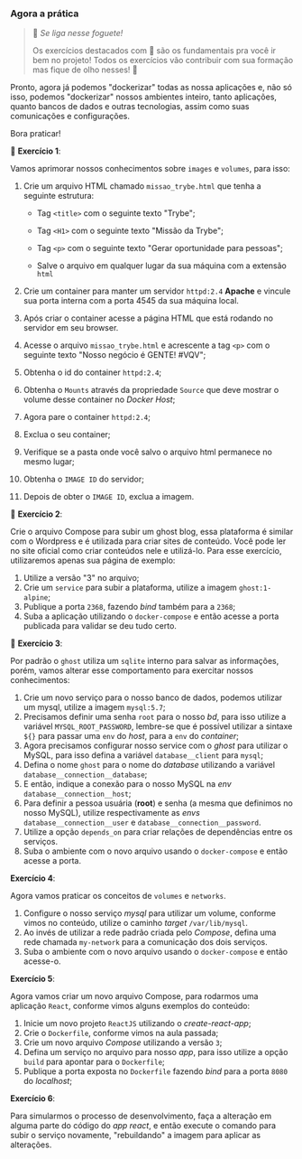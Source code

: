 <div>

### Agora a prática

> <div>
>
> 🚀 *Se liga nesse foguete!*
>
> </div>
>
> <div>
>
> Os exercícios destacados com 🚀 são os fundamentais pra você ir bem no
> projeto! Todos os exercícios vão contribuir com sua formação mas fique
> de olho nesses! 👀
>
> </div>

<div>

Pronto, agora já podemos \"dockerizar\" todas as nossa aplicações e, não
só isso, podemos \"dockerizar\" nossos ambientes inteiro, tanto
aplicações, quanto bancos de dados e outras tecnologias, assim como suas
comunicações e configurações.

</div>

<div>

Bora praticar!

</div>

<div>

🚀 **Exercício 1**:

</div>

<div>

Vamos aprimorar nossos conhecimentos sobre `images` e `volumes`, para
isso:

</div>

1.  <div>

    Crie um arquivo HTML chamado `missao_trybe.html` que tenha a
    seguinte estrutura:

    </div>

    -   <div>

        Tag `<title>` com o seguinte texto \"Trybe\";

        </div>

    -   <div>

        Tag `<H1>` com o seguinte texto \"Missão da Trybe\";

        </div>

    -   <div>

        Tag `<p>` com o seguinte texto \"Gerar oportunidade para
        pessoas\";

        </div>

    -   <div>

        Salve o arquivo em qualquer lugar da sua máquina com a extensão
        `html`

        </div>

2.  <div>

    Crie um container para manter um servidor `httpd:2.4` **Apache** e
    vincule sua porta interna com a porta 4545 da sua máquina local.

    </div>

3.  <div>

    Após criar o container acesse a página HTML que está rodando no
    servidor em seu browser.

    </div>

4.  <div>

    Acesse o arquivo `missao_trybe.html` e acrescente a tag `<p>` com o
    seguinte texto \"Nosso negócio é GENTE! \#VQV\";

    </div>

5.  <div>

    Obtenha o id do container `httpd:2.4`;

    </div>

6.  <div>

    Obtenha o `Mounts` através da propriedade `Source` que deve mostrar
    o volume desse container no *Docker Host*;

    </div>

7.  <div>

    Agora pare o container `httpd:2.4`;

    </div>

8.  <div>

    Exclua o seu container;

    </div>

9.  <div>

    Verifique se a pasta onde você salvo o arquivo html permanece no
    mesmo lugar;

    </div>

10. <div>

    Obtenha o `IMAGE ID` do servidor;

    </div>

11. <div>

    Depois de obter o `IMAGE ID`, exclua a imagem.

    </div>

<div>

🚀 **Exercício 2**:

</div>

<div>

Crie o arquivo Compose para subir um ghost blog, essa plataforma é
similar com o Wordpress e é utilizada para criar sites de conteúdo. Você
pode ler no site oficial como criar conteúdos nele e utilizá-lo. Para
esse exercício, utilizaremos apenas sua página de exemplo:

</div>

1.  Utilize a versão \"3\" no arquivo;
2.  Crie um `service` para subir a plataforma, utilize a imagem
    `ghost:1-alpine`;
3.  Publique a porta `2368`, fazendo *bind* também para a `2368`;
4.  Suba a aplicação utilizando o `docker-compose` e então acesse a
    porta publicada para validar se deu tudo certo.

<div>

🚀 **Exercício 3**:

</div>

<div>

Por padrão o `ghost` utiliza um `sqlite` interno para salvar as
informações, porém, vamos alterar esse comportamento para exercitar
nossos conhecimentos:

</div>

1.  Crie um novo serviço para o nosso banco de dados, podemos utilizar
    um mysql, utilize a imagem `mysql:5.7`;
2.  Precisamos definir uma senha `root` para o nosso *bd*, para isso
    utilize a variável `MYSQL_ROOT_PASSWORD`, lembre-se que é possível
    utilizar a sintaxe `${}` para passar uma `env` do *host*, para a
    `env` do *container*;
3.  Agora precisamos configurar nosso service com o *ghost* para
    utilizar o MySQL, para isso defina a variável `database__client`
    para `mysql`;
4.  Defina o nome `ghost` para o nome do *database* utilizando a
    variável `database__connection__database`;
5.  E então, indique a conexão para o nosso MySQL na *env*
    `database__connection__host`;
6.  Para definir a pessoa usuária (**root**) e senha (a mesma que
    definimos no nosso MySQL), utilize respectivamente as *envs*
    `database__connection__user` e `database__connection__password`.
7.  Utilize a opção `depends_on` para criar relações de dependências
    entre os serviços.
8.  Suba o ambiente com o novo arquivo usando o `docker-compose` e então
    acesse a porta.

<div>

**Exercício 4**:

</div>

<div>

Agora vamos praticar os conceitos de `volumes` e `networks`.

</div>

1.  Configure o nosso serviço *mysql* para utilizar um volume, conforme
    vimos no conteúdo, utilize o caminho *target* `/var/lib/mysql`.
2.  Ao invés de utilizar a rede padrão criada pelo *Compose*, defina uma
    rede chamada `my-network` para a comunicação dos dois serviços.
3.  Suba o ambiente com o novo arquivo usando o `docker-compose` e então
    acesse-o.

<div>

**Exercício 5**:

</div>

<div>

Agora vamos criar um novo arquivo Compose, para rodarmos uma aplicação
`React`, conforme vimos alguns exemplos do conteúdo:

</div>

1.  Inicie um novo projeto `ReactJS` utilizando o *create-react-app*;
2.  Crie o `Dockerfile`, conforme vimos na aula passada;
3.  Crie um novo arquivo *Compose* utilizando a versão `3`;
4.  Defina um serviço no arquivo para nosso *app*, para isso utilize a
    opção `build` para apontar para o `Dockerfile`;
5.  Publique a porta exposta no `Dockerfile` fazendo *bind* para a porta
    `8080` do *localhost*;

<div>

**Exercício 6**:

</div>

<div>

Para simularmos o processo de desenvolvimento, faça a alteração em
alguma parte do código do *app react*, e então execute o comando para
subir o serviço novamente, \"rebuildando\" a imagem para aplicar as
alterações.

</div>

</div>
